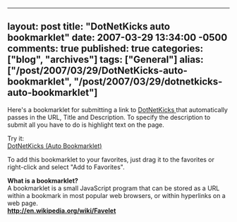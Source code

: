   ---
  layout: post
  title: "DotNetKicks auto bookmarklet"
  date: 2007-03-29 13:34:00 -0500
  comments: true
  published: true
  categories: ["blog", "archives"]
  tags: ["General"]
  alias: ["/post/2007/03/29/DotNetKicks-auto-bookmarklet", "/post/2007/03/29/dotnetkicks-auto-bookmarklet"]
  ---
<!-- more -->
<P>Here's a bookmarklet for submitting a link to <A href="http://dotnetkicks.com/">DotNetKicks </A>that automatically passes in the URL, Title and Description. To specify&nbsp;the&nbsp;description to submit all you have to do is highlight text on the page.</P>
<P>Try it:<BR><A href="javascript:var d='';if (window.getSelection){d=window.getSelection();}else if (document.getSelection){d=document.getSelection();}else if (document.selection){d=document.selection.createRange().text;}document.location.href='http://dotnetkicks.com/kick?url='+escape(document.location.href)+'&amp;title='+escape(document.title)+'&amp;description='+d;">DotNetKicks (Auto Bookmarklet)</A></P>
<P>To add this bookmarklet to your favorites, just drag it to the favorites or right-click and select "Add to Favorites".</P>
<P><STRONG>What is a bookmarklet?<BR></STRONG>A bookmarklet is a small JavaScript program that can be stored as a URL within a bookmark in most popular web browsers, or within hyperlinks on a web page.<BR><A href="http://en.wikipedia.org/wiki/Favelet"><STRONG>http://en.wikipedia.org/wiki/Favelet</STRONG></A></P>
